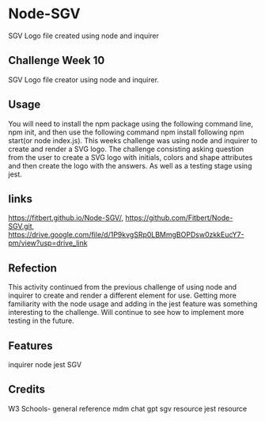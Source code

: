 # Node-SGV
 SGV Logo file created using node and inquirer



## Challenge Week 10

SGV Logo file creator using node and inquirer.

## Usage
You will need to install the npm package using the following command line, npm init, and then use the following command npm install following npm start(or node index.js).
This weeks challenge was using node and inquirer to create and render a SVG logo. The challenge consisting asking question from the user to create a SVG logo with initials, colors and shape attributes and then create the logo with the answers. As well as a testing stage using jest. 


## links
https://fitbert.github.io/Node-SGV/,
https://github.com/Fitbert/Node-SGV.git,
https://drive.google.com/file/d/1P9kvgSRp0LBMmgBOPDsw0zkkEucY7-pm/view?usp=drive_link


## Refection

This activity continued from the previous challenge of using node and inquirer to create and render a different element for use. Getting more familiarity with the node usage and adding in the jest feature was something interesting to the challenge. Will continue to see how to implement more testing in the future. 

## Features

inquirer
node 
jest
SGV

## Credits


W3 Schools- general reference
mdm
chat gpt
sgv resource 
jest resource
